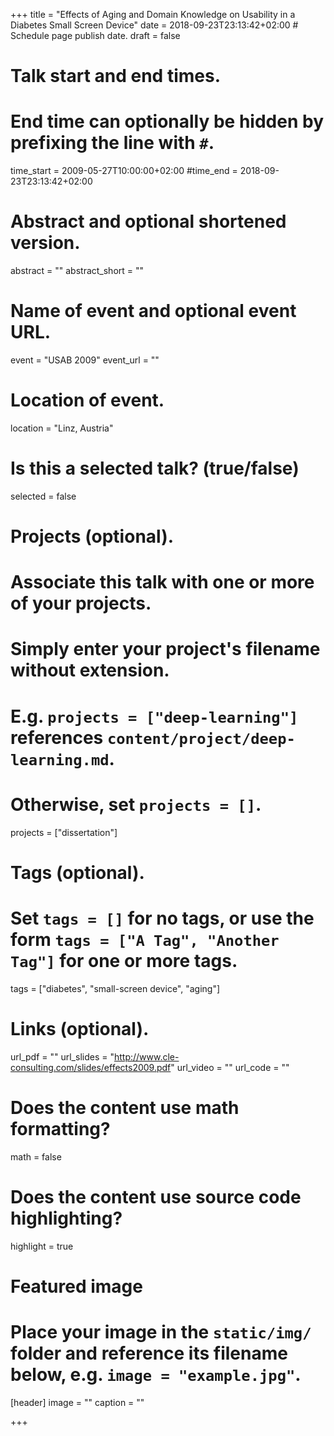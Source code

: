 +++
title = "Effects of Aging and Domain Knowledge on Usability in a Diabetes Small Screen Device"
date = 2018-09-23T23:13:42+02:00  # Schedule page publish date.
draft = false

# Talk start and end times.
#   End time can optionally be hidden by prefixing the line with `#`.
time_start = 2009-05-27T10:00:00+02:00
#time_end = 2018-09-23T23:13:42+02:00

# Abstract and optional shortened version.
abstract = ""
abstract_short = ""

# Name of event and optional event URL.
event = "USAB 2009"
event_url = ""

# Location of event.
location = "Linz, Austria"

# Is this a selected talk? (true/false)
selected = false

# Projects (optional).
#   Associate this talk with one or more of your projects.
#   Simply enter your project's filename without extension.
#   E.g. `projects = ["deep-learning"]` references `content/project/deep-learning.md`.
#   Otherwise, set `projects = []`.
projects = ["dissertation"]

# Tags (optional).
#   Set `tags = []` for no tags, or use the form `tags = ["A Tag", "Another Tag"]` for one or more tags.
tags = ["diabetes", "small-screen device", "aging"]

# Links (optional).
url_pdf = ""
url_slides = "http://www.cle-consulting.com/slides/effects2009.pdf"
url_video = ""
url_code = ""

# Does the content use math formatting?
math = false

# Does the content use source code highlighting?
highlight = true

# Featured image
# Place your image in the `static/img/` folder and reference its filename below, e.g. `image = "example.jpg"`.
[header]
image = ""
caption = ""

+++
